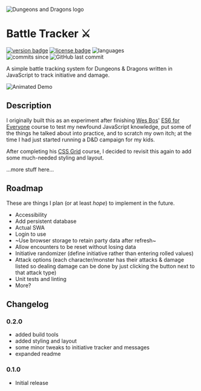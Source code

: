 ![Dungeons and Dragons logo](https://upload.wikimedia.org/wikipedia/en/thumb/8/8e/Dungeons_%26_Dragons_5th_Edition_logo.svg/320px-Dungeons_%26_Dragons_5th_Edition_logo.svg.png)
# Battle Tracker ⚔️
[![version badge](https://img.shields.io/github/package-json/v/jazzsequence/DnD-Battle-Tracker)](https://github.com/jazzsequence/DnD-Battle-Tracker/releases/) [![license badge](https://img.shields.io/github/license/jazzsequence/DnD-Battle-Tracker)](https://github.com/jazzsequence/DnD-Battle-Tracker/blob/master/LICENSE) ![languages](https://img.shields.io/github/languages/top/jazzsequence/DnD-Battle-Tracker)   
![commits since](https://img.shields.io/github/commits-since/jazzsequence/DnD-Battle-Tracker/0.2) ![GitHub last commit](https://img.shields.io/github/last-commit/jazzsequence/DnD-Battle-Tracker)

A simple battle tracking system for Dungeons &amp; Dragons written in JavaScript to track initiative and damage.

![Animated Demo](https://media.giphy.com/media/TfWyPBecjNdlNj00uF/giphy.gif)

## Description

I originally built this as an experiment after finishing [Wes Bos](https://github.com/wesbos)' [ES6 for Everyone](https://es6.io/) course to test my newfound JavaScript knowledge, put some of the things he talked about into practice, and to scratch my own itch; at the time I had just started running a D&D campaign for my kids.

After completing his [CSS Grid](https://cssgrid.io/) course, I decided to revisit this again to add some much-needed styling and layout.

...more stuff here...

## Roadmap
These are things I plan (or at least _hope_) to implement in the future.

* Accessibility
* Add persistent database
* Actual SWA
* Login to use
* ~Use browser storage to retain party data after refresh~
* Allow encounters to be reset without losing data
* Initiative randomizer (define initiative rather than entering rolled values)
* Attack options (each character/monster has their attacks & damage listed so dealing damage can be done by just clicking the button next to that attack type)
* Unit tests and linting
* More?

## Changelog

### 0.2.0
* added build tools
* added styling and layout
* some minor tweaks to initiative tracker and messages
* expanded readme

### 0.1.0
* Initial release